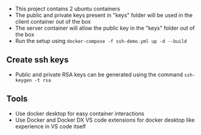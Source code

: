 * This project contains 2 ubuntu containers
* The public and private keys present in "keys" folder will be used in the client container out of the box
* The server container will allow the public key in the "keys" folder out of the box
* Run the setup using `docker-compose -f ssh-demo.yml up -d --build`

## Create ssh keys
* Public and private RSA keys can be generated using the command `ssh-keygen -t rsa`

## Tools
* Use docker desktop for easy container interactions
* Use Docker and Docker DX VS code extensions for docker desktop like experience in VS code itself